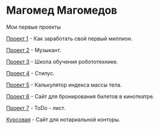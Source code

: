 # Магомед Магомедов
Мои первые проекты

[Проект 1](https://magomedov-m.github.io/lesson_12/) - Как заработать свой первый  миллион.

[Проект 2](https://magomedov-m.github.io/Project_music/src/) - Музыкант.

[Проект 3](https://magomedov-m.github.io/Robotics_training_school/src/) - Школа обучения робототехнике.

[Проект 4](https://magomedov-m.github.io/src_for_github/) - Стилус. 

[Проект 5](https://magomedov-m.github.io/culc_bmi_for_github/) - Калькулятор индекса массы тела.

[Проект 6](https://magomedov-m.github.io/redWinterGIthub/src/) - Сайт для бронирования билетов в кинотеатре.

[Проект 7](https://) - ToDo - лист.

[Курсовая](https://magomedov-m.github.io/github/src/) - Сайт для нотариальной конторы.




